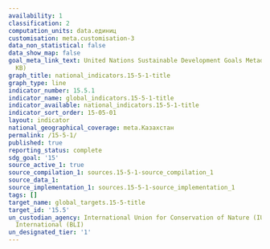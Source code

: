 ```yaml
---
availability: 1
classification: 2
computation_units: data.единиц
customisation: meta.customisation-3
data_non_statistical: false
data_show_map: false
goal_meta_link_text: United Nations Sustainable Development Goals Metadata (PDF 440
  KB)
graph_title: national_indicators.15-5-1-title
graph_type: line
indicator_number: 15.5.1
indicator_name: global_indicators.15-5-1-title
indicator_available: national_indicators.15-5-1-title
indicator_sort_order: 15-05-01
layout: indicator
national_geographical_coverage: meta.Казахстан
permalink: /15-5-1/
published: true
reporting_status: complete
sdg_goal: '15'
source_active_1: true
source_compilation_1: sources.15-5-1-source_compilation_1
source_data_1:
source_implementation_1: sources.15-5-1-source_implementation_1
tags: []
target_name: global_targets.15-5-title
target_id: '15.5'
un_custodian_agency: International Union for Conservation of Nature (IUCN) BirdLife
  International (BLI)
un_designated_tier: '1'
---
```

